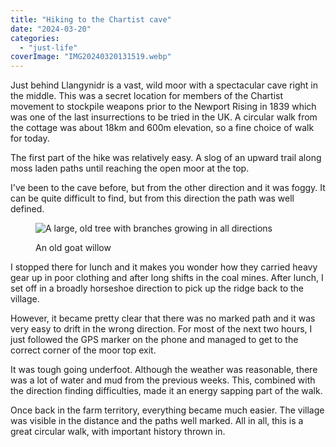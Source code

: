 ```yaml
---
title: "Hiking to the Chartist cave"
date: "2024-03-20"
categories: 
  - "just-life"
coverImage: "IMG20240320131519.webp"
---
```


Just behind Llangynidr is a vast, wild moor with a spectacular cave right in the middle. This was a secret location for members of the Chartist movement to stockpile weapons prior to the Newport Rising in 1839 which was one of the last insurrections to be tried in the UK. A circular walk from the cottage was about 18km and 600m elevation, so a fine choice of walk for today.

The first part of the hike was relatively easy. A slog of an upward trail along moss laden paths until reaching the open moor at the top.

I've been to the cave before, but from the other direction and it was foggy. It can be quite difficult to find, but from this direction the path was well defined.

<figure>

![A large, old tree with branches growing in all directions](images/IMG20240320154028-1024x576.webp)

<figcaption>

An old goat willow

</figcaption>

</figure>

I stopped there for lunch and it makes you wonder how they carried heavy gear up in poor clothing and after long shifts in the coal mines. After lunch, I set off in a broadly horseshoe direction to pick up the ridge back to the village.

However, it became pretty clear that there was no marked path and it was very easy to drift in the wrong direction. For most of the next two hours, I just followed the GPS marker on the phone and managed to get to the correct corner of the moor top exit.

It was tough going underfoot. Although the weather was reasonable, there was a lot of water and mud from the previous weeks. This, combined with the direction finding difficulties, made it an energy sapping part of the walk.

Once back in the farm territory, everything became much easier. The village was visible in the distance and the paths well marked. All in all, this is a great circular walk, with important history thrown in.

